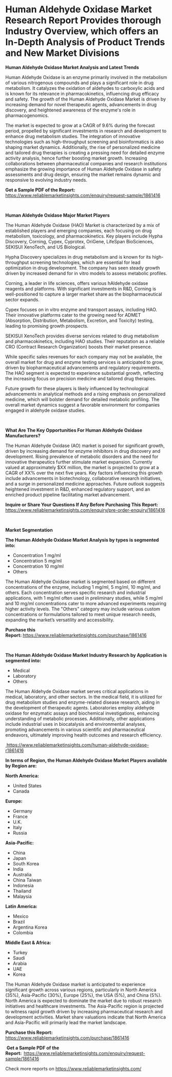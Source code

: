 <p><h1>Human Aldehyde Oxidase Market Research Report Provides thorough Industry Overview, which offers an In-Depth Analysis of Product Trends and New Market Divisions</h1></p><p><strong>Human Aldehyde Oxidase Market Analysis and Latest Trends</strong></p>
<p><p>Human Aldehyde Oxidase is an enzyme primarily involved in the metabolism of various nitrogenous compounds and plays a significant role in drug metabolism. It catalyzes the oxidation of aldehydes to carboxylic acids and is known for its relevance in pharmacokinetics, influencing drug efficacy and safety. The growth of the Human Aldehyde Oxidase Market is driven by increasing demand for novel therapeutic agents, advancements in drug discovery, and heightened awareness of the enzyme's role in pharmacogenomics.</p><p>The market is expected to grow at a CAGR of 9.6% during the forecast period, propelled by significant investments in research and development to enhance drug metabolism studies. The integration of innovative technologies such as high-throughput screening and bioinformatics is also shaping market dynamics. Additionally, the rise of personalized medicine and tailored drug therapies is creating a pressing need for detailed enzyme activity analysis, hence further boosting market growth. Increasing collaborations between pharmaceutical companies and research institutions emphasize the growing importance of Human Aldehyde Oxidase in safety assessments and drug design, ensuring the market remains dynamic and responsive to evolving industry needs.</p></p>
<p><strong>Get a Sample PDF of the Report:&nbsp;</strong> <a href="https://www.reliablemarketinsights.com/enquiry/request-sample/1861416?utm_campaign=1937&utm_medium=2&utm_source=Github&utm_content=ia&utm_term=05032025&utm_id=human-aldehyde-oxidase">https://www.reliablemarketinsights.com/enquiry/request-sample/1861416</a></p>
<p>&nbsp;</p>
<p><strong>Human Aldehyde Oxidase Major Market Players</strong></p>
<p><p>The Human Aldehyde Oxidase (HAO) Market is characterized by a mix of established players and emerging companies, each focusing on drug metabolism, toxicology, and pharmacokinetics. Key players include Hypha Discovery, Corning, Cypex, Cyprotex, OriGene, LifeSpan BioSciences, SEKISUI XenoTech, and US Biological. </p><p>Hypha Discovery specializes in drug metabolism and is known for its high-throughput screening technologies, which are essential for lead optimization in drug development. The company has seen steady growth driven by increased demand for in vitro models to assess metabolic profiles.</p><p>Corning, a leader in life sciences, offers various hAldehyde oxidase reagents and platforms. With significant investments in R&D, Corning is well-positioned to capture a larger market share as the biopharmaceutical sector expands.</p><p>Cypex focuses on in vitro enzyme and transport assays, including HAO. Their innovative platforms cater to the growing need for ADMET (Absorption, Distribution, Metabolism, Excretion, and Toxicity) testing, leading to promising growth prospects.</p><p>SEKISUI XenoTech provides diverse services related to drug metabolism and pharmacokinetics, including HAO studies. Their reputation as a reliable CRO (Contract Research Organization) boosts their market presence.</p><p>While specific sales revenues for each company may not be available, the overall market for drug and enzyme testing services is anticipated to grow, driven by biopharmaceutical advancements and regulatory requirements. The HAO segment is expected to experience substantial growth, reflecting the increasing focus on precision medicine and tailored drug therapies. </p><p>Future growth for these players is likely influenced by technological advancements in analytical methods and a rising emphasis on personalized medicine, which will bolster demand for detailed metabolic profiling. The overall market dynamics suggest a favorable environment for companies engaged in aldehyde oxidase studies.</p></p>
<p>&nbsp;</p>
<p><strong>What Are The Key Opportunities For Human Aldehyde Oxidase Manufacturers?</strong></p>
<p><p>The Human Aldehyde Oxidase (AO) market is poised for significant growth, driven by increasing demand for enzyme inhibitors in drug discovery and development. Rising prevalence of metabolic disorders and the need for innovative therapeutics further stimulate market expansion. Currently valued at approximately $XX million, the market is projected to grow at a CAGR of XX% over the next five years. Key factors influencing this growth include advancements in biotechnology, collaborative research initiatives, and a surge in personalized medicine approaches. Future outlook suggests heightened investment in R&D, enhanced regulatory support, and an enriched product pipeline facilitating market advancement.</p></p>
<p><strong>Inquire or Share Your Questions If Any Before Purchasing This Report:</strong> <a href="https://www.reliablemarketinsights.com/enquiry/pre-order-enquiry/1861416?utm_campaign=1937&utm_medium=2&utm_source=Github&utm_content=ia&utm_term=05032025&utm_id=human-aldehyde-oxidase">https://www.reliablemarketinsights.com/enquiry/pre-order-enquiry/1861416</a></p>
<p>&nbsp;</p>
<p><strong>Market Segmentation</strong></p>
<p><strong>The Human Aldehyde Oxidase Market Analysis by types is segmented into:</strong></p>
<p><ul><li>Concentration 1 mg/ml</li><li>Concentration 5 mg/ml</li><li>Concentration 10 mg/ml</li><li>Others</li></ul></p>
<p><p>The Human Aldehyde Oxidase market is segmented based on different concentrations of the enzyme, including 1 mg/ml, 5 mg/ml, 10 mg/ml, and others. Each concentration serves specific research and industrial applications, with 1 mg/ml often used in preliminary studies, while 5 mg/ml and 10 mg/ml concentrations cater to more advanced experiments requiring higher activity levels. The "Others" category may include various custom concentrations or formulations tailored to meet unique research needs, expanding the market’s versatility and accessibility.</p></p>
<p><strong>Purchase this Report:&nbsp;</strong><a href="https://www.reliablemarketinsights.com/purchase/1861416?utm_campaign=1937&utm_medium=2&utm_source=Github&utm_content=ia&utm_term=05032025&utm_id=human-aldehyde-oxidase">https://www.reliablemarketinsights.com/purchase/1861416</a></p>
<p>&nbsp;</p>
<p><strong>The Human Aldehyde Oxidase Market Industry Research by Application is segmented into:</strong></p>
<p><ul><li>Medical</li><li>Laboratory</li><li>Others</li></ul></p>
<p><p>The Human Aldehyde Oxidase market serves critical applications in medical, laboratory, and other sectors. In the medical field, it is utilized for drug metabolism studies and enzyme-related disease research, aiding in the development of therapeutic agents. Laboratories employ aldehyde oxidase for enzymatic assays and biochemical investigations, enhancing understanding of metabolic processes. Additionally, other applications include industrial uses in biocatalysis and environmental analyses, promoting advancements in various scientific and pharmaceutical endeavors, ultimately improving health outcomes and research efficiency.</p></p>
<p><a href="https://www.reliablemarketinsights.com/human-aldehyde-oxidase-r1861416?utm_campaign=1937&utm_medium=2&utm_source=Github&utm_content=ia&utm_term=05032025&utm_id=human-aldehyde-oxidase">&nbsp;https://www.reliablemarketinsights.com/human-aldehyde-oxidase-r1861416</a></p>
<p><strong>In terms of Region, the Human Aldehyde Oxidase Market Players available by Region are:</strong></p>
<p>
    <p> <strong> North America: </strong>
        <ul>
            <li>United States</li>
            <li>Canada</li>
        </ul>
        </p> 
    <p> <strong> Europe: </strong>
        <ul>
            <li>Germany</li>
            <li>France</li>
            <li>U.K.</li>
            <li>Italy</li>
            <li>Russia</li>
        </ul>
        </p> 
    <p> <strong> Asia-Pacific: </strong>
        <ul>
            <li>China</li>
            <li>Japan</li>
            <li>South Korea</li>
            <li>India</li>
            <li>Australia</li>
            <li>China Taiwan</li>
            <li>Indonesia</li>
            <li>Thailand</li>
            <li>Malaysia</li>
        </ul>
        </p> 
    <p> <strong> Latin America: </strong>
        <ul>
            <li>Mexico</li>
            <li>Brazil</li>
            <li>Argentina Korea</li>
            <li>Colombia</li>
        </ul>
        </p> 
    <p> <strong> Middle East & Africa: </strong>
        <ul>
            <li>Turkey</li>
            <li>Saudi</li>
            <li>Arabia</li>
            <li>UAE</li>
            <li>Korea</li>
        </ul>
    </p>
    </p>
<p><p>The Human Aldehyde Oxidase market is anticipated to experience significant growth across various regions, particularly in North America (35%), Asia-Pacific (30%), Europe (25%), the USA (5%), and China (5%). North America is expected to dominate the market due to robust research initiatives and healthcare investments. The Asia-Pacific region is projected to witness rapid growth driven by increasing pharmaceutical research and development activities. Market share valuations indicate that North America and Asia-Pacific will primarily lead the market landscape.</p></p>
<p><strong>Purchase this Report: </strong><a href="https://www.reliablemarketinsights.com/purchase/1861416?utm_campaign=1937&utm_medium=2&utm_source=Github&utm_content=ia&utm_term=05032025&utm_id=human-aldehyde-oxidase">https://www.reliablemarketinsights.com/purchase/1861416</a></p>
<p>&nbsp;<strong>Get a Sample PDF of the Report:&nbsp;&nbsp;</strong><a href="https://www.reliablemarketinsights.com/enquiry/request-sample/1861416?utm_campaign=1937&utm_medium=2&utm_source=Github&utm_content=ia&utm_term=05032025&utm_id=human-aldehyde-oxidase">https://www.reliablemarketinsights.com/enquiry/request-sample/1861416</a></p>
<p><strong></strong></p>
<p>Check more reports on <a href="https://www.reliablemarketinsights.com/?utm_campaign=1937&utm_medium=2&utm_source=Github&utm_content=ia&utm_term=05032025&utm_id=human-aldehyde-oxidase">https://www.reliablemarketinsights.com/</a></p>